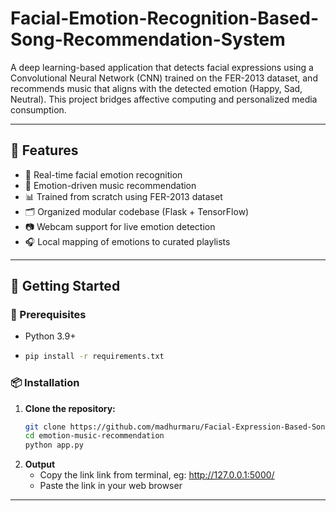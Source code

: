 # Facial-Emotion-Recognition-Based-Song-Recommendation-System

A deep learning-based application that detects facial expressions using a Convolutional Neural Network (CNN) trained on the FER-2013 dataset, and recommends music that aligns with the detected emotion (Happy, Sad, Neutral). This project bridges affective computing and personalized media consumption.

---

## 📌 Features

- 🧠 Real-time facial emotion recognition
- 🎵 Emotion-driven music recommendation
- 📊 Trained from scratch using FER-2013 dataset
- 🗂️ Organized modular codebase (Flask + TensorFlow)
- 📷 Webcam support for live emotion detection
- 🎧 Local mapping of emotions to curated playlists

---
## 🚀 Getting Started

### 🔧 Prerequisites

- Python 3.9+
- ```bash
  pip install -r requirements.txt

### 📦 Installation

1. **Clone the repository:**
   ```bash
   git clone https://github.com/madhurmaru/Facial-Expression-Based-Song-Recommendation-System.git
   cd emotion-music-recommendation
   python app.py

2. **Output**
   - Copy the link link from terminal, eg: http://127.0.0.1:5000/
   - Paste the link in your web browser
  
  ---
  

